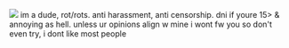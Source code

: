 ![](https://files.catbox.moe/6luig9.gif)
im a dude, rot/rots. anti harassment, anti censorship. dni if youre 15> & annoying as hell. unless ur opinions align w mine i wont fw you so don't even try, i dont like most people
